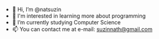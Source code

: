 - 👋 Hi, I’m @natsuzin
- 👀 I'm interested in learning more about programming
- 🌱 I’m currently studying Computer Science 
- 📫 You can contact me at e-mail: suzinnath@gmail.com

<!---
natsuzin/natsuzin is a ✨ special ✨ repository because its `README.md` (this file) appears on your GitHub profile.
You can click the Preview link to take a look at your changes.
--->
